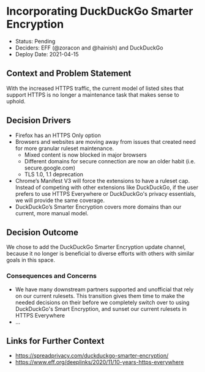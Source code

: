 # Incorporating DuckDuckGo Smarter Encryption

* Status: Pending
* Deciders: EFF (@zoracon and @hainish) and DuckDuckGo
* Deploy Date: 2021-04-15

## Context and Problem Statement

With the increased HTTPS traffic, the current model of listed sites that support HTTPS is no longer a maintenance task that makes sense to uphold.

## Decision Drivers

* Firefox has an HTTPS Only option
* Browsers and websites are moving away from issues that created need for more granular ruleset maintenance.
    * Mixed content is now blocked in major browsers
    * Different domains for secure connection are now an older habit (i.e. secure.google.com)
    * TLS 1.0, 1.1 deprecation 
* Chrome’s Manifest V3 will force the extensions to have a ruleset cap. Instead of competing with other extensions like DuckDuckGo,  if the user prefers to use HTTPS Everywhere or DuckDuckGo's privacy essentials, we will provide the same coverage.
* DuckDuckGo’s Smarter Encryption covers more domains than our current, more manual model.

## Decision Outcome

We chose to add the DuckDuckGo Smarter Encryption update channel, because it no longer is beneficial to diverse efforts with others with similar goals in this space.

### Consequences and Concerns

* We have many downstream partners supported and unofficial that rely on our current rulesets. This transition gives them time to make the needed decisions on their before we completely switch over to using DuckDuckGo's Smart Encryption, and sunset our current rulesets in HTTPS Everywhere
* …

## Links for Further Context

* https://spreadprivacy.com/duckduckgo-smarter-encryption/
* https://www.eff.org/deeplinks/2020/11/10-years-https-everywhere